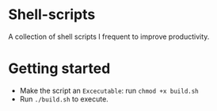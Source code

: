 # Shell-scripts
A collection of shell scripts I frequent to improve productivity.
# Getting started
- Make the script an `Excecutable`: run `chmod +x build.sh`
- Run `./build.sh` to execute.
